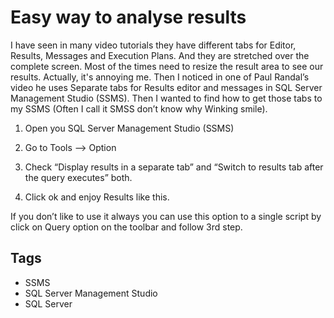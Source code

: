 # Easy way to analyse results

I have seen in many video tutorials they have different tabs for Editor, Results, Messages and Execution Plans. And they are stretched over the complete screen. Most of the times need to resize the result area to see our results. Actually, it's annoying me. Then I noticed in one of Paul Randal’s video he uses Separate tabs for Results editor and messages in SQL Server Management Studio (SSMS). Then I wanted to find how to get those tabs to my SSMS (Often I call it SMSS don’t know why Winking smile).

1. Open you SQL Server Management Studio (SSMS)

2. Go to Tools –> Option

3. Check “Display results in a separate tab” and “Switch to results tab after the query executes” both.

4. Click ok and enjoy Results like this.

If you don’t like to use it always you can use this option to a single script by click on Query option on the toolbar and follow 3rd step.

## Tags

- SSMS
- SQL Server Management Studio
- SQL Server
